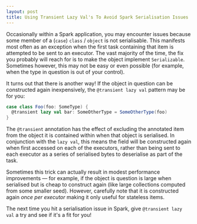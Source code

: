 ```yaml
---
layout: post
title: Using Transient Lazy Val's To Avoid Spark Serialisation Issues
---
```


Occasionally within a Spark application, you may encounter issues because some member of a (`case`) `class` / `object` is not serialisable. This manifests most often as an exception when the first task containing that item is attempted to be sent to an executor. The vast majority of the time, the fix you probably will reach for is to make the object implement `Serializable`. Sometimes however, this may not be easy or even possible (for example, when the type in question is out of your control).

It turns out that there is another way! If the object in question can be constructed again inexpensively, the `@transient lazy val` pattern may be for you:

```scala
case class Foo(foo: SomeType) {
  @transient lazy val bar: SomeOtherType = SomeOtherType(foo)
}
```

The `@transient` annotation has the effect of excluding the annotated item from the object it is contained within when that object is serialised. In conjunction with the `lazy val`, this means the field will be constructed again when first accessed on each of the executors, rather than being sent to each executor as a series of serialised bytes to deserialise as part of the task.

Sometimes this trick can actually result in modest performance improvements — for example, if the object is question is large when serialised but is cheap to construct again (like large collections computed from some smaller seed). However, carefully note that it is constructed again _once per executor_ making it only useful for stateless items.

The next time you hit a serialisation issue in Spark, give `@transient lazy val` a try and see if it's a fit for you!
